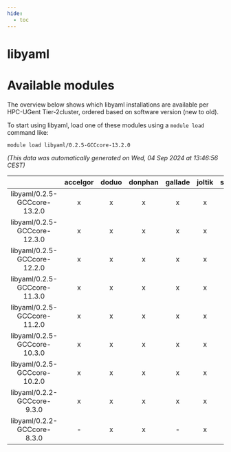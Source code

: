 ```yaml
---
hide:
  - toc
---
```


libyaml
=======

# Available modules


The overview below shows which libyaml installations are available per HPC-UGent Tier-2cluster, ordered based on software version (new to old).

To start using libyaml, load one of these modules using a `module load` command like:

```shell
module load libyaml/0.2.5-GCCcore-13.2.0
```

*(This data was automatically generated on Wed, 04 Sep 2024 at 13:46:56 CEST)*  

| |accelgor|doduo|donphan|gallade|joltik|shinx|skitty|
| :---: | :---: | :---: | :---: | :---: | :---: | :---: | :---: |
|libyaml/0.2.5-GCCcore-13.2.0|x|x|x|x|x|x|x|
|libyaml/0.2.5-GCCcore-12.3.0|x|x|x|x|x|x|x|
|libyaml/0.2.5-GCCcore-12.2.0|x|x|x|x|x|x|x|
|libyaml/0.2.5-GCCcore-11.3.0|x|x|x|x|x|x|x|
|libyaml/0.2.5-GCCcore-11.2.0|x|x|x|x|x|-|x|
|libyaml/0.2.5-GCCcore-10.3.0|x|x|x|x|x|-|x|
|libyaml/0.2.5-GCCcore-10.2.0|x|x|x|x|x|-|x|
|libyaml/0.2.2-GCCcore-9.3.0|x|x|x|x|x|-|x|
|libyaml/0.2.2-GCCcore-8.3.0|-|x|x|-|x|-|x|
